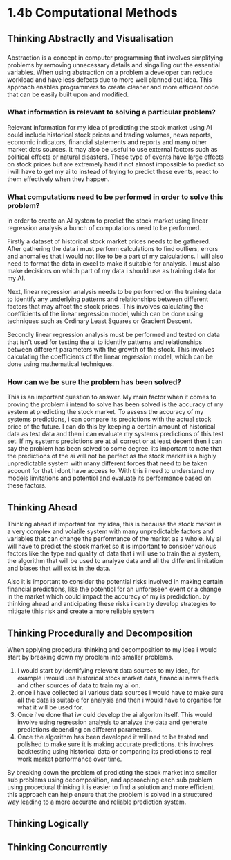 # 1.4b Computational Methods

## Thinking Abstractly and Visualisation

###

Abstraction is a concept in computer programming that involves simplifying problems by removing unnecessary details and singalling out the essential variables. When using abstraction on a problem a developer can reduce workload and have less defects due to more well planned out idea. This approach enables programmers to create cleaner and more efficient code that can be easily built upon and modified.

### What information is relevant to solving a particular problem?

Relevant information for my idea of predicting the stock market using AI could include historical stock prices and trading volumes, news reports, economic indicators, financial statements and reports and many other market dats sources. It may also be useful to use external factors such as political effects or natural disasters. These type of events have large effects on stock prices but are extremely hard if not almost impossible to predict so i will have to get my ai to instead of trying to predict these events, react to them effectively when they happen.



### What computations need to be performed in order to solve this problem?



in order to create an AI system to predict the stock market using linear regression analysis a bunch of computations need to be performed.



Firstly a dataset of historical stock market prices needs to be gathered. After gathering the data i must perform calculations to find outliers, errors and anomalies that i would not like to be a part of my calculations. I will also need to format the data in excel to make it suitable for analysis. I must also make decisions on which part of my data i should use as training data for my AI.

Next, linear regression analysis needs to be performed on the training data to identify any underlying patterns and relationships between different factors that may affect the stock prices. This involves calculating the coefficients of the linear regression model, which can be done using techniques such as Ordinary Least Squares or Gradient Descent.

Secondly linear regression analysis must be performed and tested on data that isn't used for testing the ai to identify patterns and relationships between different parameters with the growth of the stock. This involves calculating the coefficients of the linear regression model, which can be done using mathematical techniques.

### How can we be sure the problem has been solved?

This is an important question to answer. My main factor when it comes to proving the problem i intend to solve has been solved is the accuracy of my system at predicting the stock market. To assess the accuracy of my systems predictions, i can compare its predictions with the actual stock price of the future. I can do this by keeping a certain amount of historical data as test data and then i can evaluate my systems predictions of this test set. If my systems predictions are at all correct or at least decent then i can say the problem has been solved to some degree. its important to note that the predictions of the ai will not be perfect as the stock market is a highly unpredictable system with many different forces that need to be taken account for that i dont have access to. With this i need to understand my models limitations and potentiol and evaluate its performance based on these factors.



## Thinking Ahead

Thinking ahead if important for my idea, this is because the stock market is a very complex and volatile system with many unpredictable factors and variables that can change the performance of the market as a whole. My ai will have to predict the stock market so it is important to consider various factors like the type and quality of data that i will use to train the ai system, the algorithm that will be used to analyze data and all the different limitation and biases that will exist in the data.

Also it is important to consider the potential risks involved in making certain financial predictions, like the potentiol for an unforeseen event or a change in the market which could impact the accuracy of my is predidction. by thinking ahead and anticipating these risks i can try develop strategies to mitigate tihis risk and create a more reliable system





## Thinking Procedurally and Decomposition





When applying procedural thinking and decomposition to my idea i would start by breaking down my problem into smaller problems.

1. I would start by identifying relevant data sources to my idea, for example i would use historical stock market data, financial news feeds and other sources of data to train my ai on.
2. once i have collected all various data sources i would have to make sure all the data is suitable for analysis and then i would have to organise for what it will be used for.
3. Once i've done that iw ould develop the ai algoritm itself. This would involve using regression analysis to analyze the data and generate predictions depending on different parameters.
4. Once the algorithm has been developed it will ned to be tested and polished to make sure it is making accurate predictions. this involves backtesting using historical data or comparing its predictions to real work market performance over time.

By breaking down the problem of predicting the stock market into smaller sub problems using decomposition, and approaching each sub problem using procedural thinking it is easier to find a solution and more efficient. this approach can help ensure that the problem is solved in a structured way leading to a more accurate and reliable prediction system.



## Thinking Logically

## Thinking Concurrently
